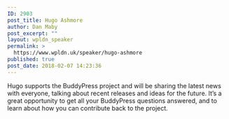 ```yaml
---
ID: 2903
post_title: Hugo Ashmore
author: Dan Maby
post_excerpt: ""
layout: wpldn_speaker
permalink: >
  https://www.wpldn.uk/speaker/hugo-ashmore
published: true
post_date: 2018-02-07 14:23:36
---
```

Hugo supports the BuddyPress project and will be sharing the latest news with everyone, talking about recent releases and ideas for the future. It’s a great opportunity to get all your BuddyPress questions answered, and to learn about how you can contribute back to the project.
